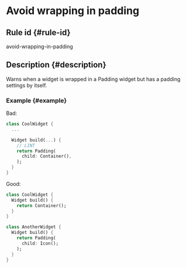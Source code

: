 # Avoid wrapping in padding

## Rule id {#rule-id}

avoid-wrapping-in-padding

## Description {#description}

Warns when a widget is wrapped in a Padding widget but has a padding settings by itself.

### Example {#example}

Bad:

```dart
class CoolWidget {
  ...

  Widget build(...) {
    // LINT
    return Padding(
      child: Container(),
    );
  }
}
```

Good:

```dart
class CoolWidget {
  Widget build() {
    return Container();
  }
}

class AnotherWidget {
  Widget build() {
    return Padding(
      child: Icon();
    );
  }
}
```
